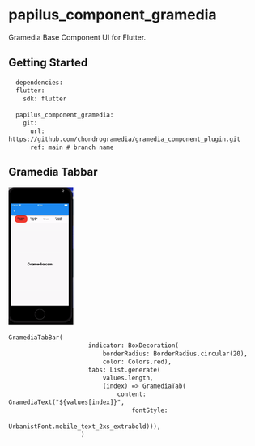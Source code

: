 # papilus_component_gramedia

Gramedia Base Component UI for Flutter.

## Getting Started

```
  dependencies:
  flutter:
    sdk: flutter

  papilus_component_gramedia:
    git:
      url: https://github.com/chondrogramedia/gramedia_component_plugin.git
      ref: main # branch name
```
## Gramedia Tabbar
<img src="https://github.com/chondrogramedia/gramedia_component_plugin/blob/main/documentation/tabbar_unscrolled.gif" width="128">

```
GramediaTabBar(
                      indicator: BoxDecoration(
                          borderRadius: BorderRadius.circular(20),
                          color: Colors.red),
                      tabs: List.generate(
                          values.length,
                          (index) => GramediaTab(
                              content: GramediaText("${values[index]}",
                                  fontStyle:
                                      UrbanistFont.mobile_text_2xs_extrabold))),
                    )
```

